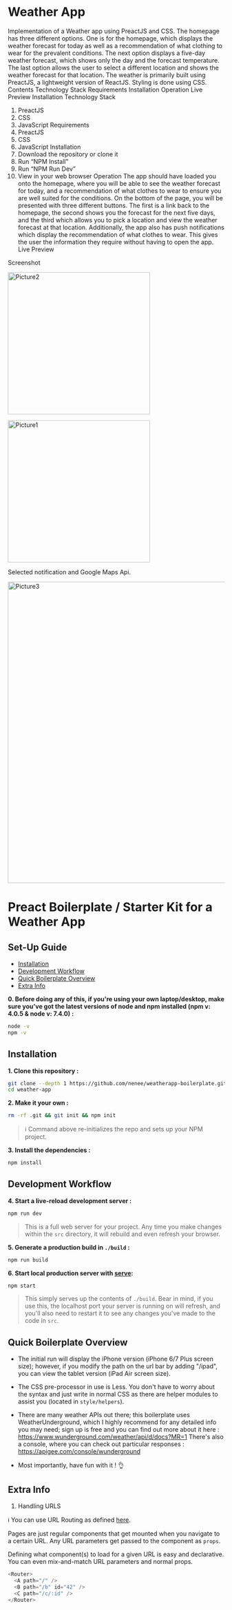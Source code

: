  

#  Weather App
Implementation of a Weather app using PreactJS and CSS.
The homepage has three different options. One is for the homepage, which displays the weather forecast for today as well as a recommendation of what clothing to wear for the prevalent conditions. The next option displays a five-day weather forecast, which shows only the day and the forecast temperature. The last option allows the user to select a different location and shows the weather forecast for that location.
The weather is primarily built using PreactJS, a lightweight version of ReactJS. Styling is done using CSS.
Contents
Technology Stack
Requirements
Installation
Operation
Live Preview
Installation
Technology Stack
1.    PreactJS
2.    CSS
3.    JavaScript
Requirements
1.    PreactJS
2.    CSS
3.    JavaScript
Installation
1.    Download the repository or clone it
2.    Run “NPM Install”
3.    Run “NPM Run Dev”
4.    View in your web browser
Operation
The app should have loaded you onto the homepage, where you will be able to see the weather forecast for today, and a recommendation of what clothes to wear to ensure you are well suited for the conditions. On the bottom of the page, you will be presented with three different buttons. The first is a link back to the homepage, the second shows you the forecast for the next five days, and the third which allows you to pick a location and view the weather forecast at that location.
Additionally, the app also has push notifications which display the recommendation of what clothes to wear. This gives the user the information they require without having to open the app.
Live Preview

Screenshot


<a href="https://ibb.co/hehuUn"><img src="https://image.ibb.co/kbA3N7/Picture2.png" alt="Picture2" width="330" hight="700" border="0"></a>

<a href="https://ibb.co/mB42FS"><img src="https://image.ibb.co/hpiJpn/Picture1.png" alt="Picture1" width="330" hight="700" border="0"></a>

Selected notification and Google Maps Api.

<a href="https://ibb.co/bKef27"><img src="https://preview.ibb.co/jmAW9n/picture3.jpg" alt="Picture3" width="700" hight="1400"  border="0"></a>











# Preact Boilerplate / Starter Kit for a Weather App

## Set-Up Guide
- [Installation](#installation)
- [Development Workflow](#development-workflow)
- [Quick Boilerplate Overview](#quick-boilerplate-overview)
- [Extra Info](#extra-info)

**0. Before doing any of this, if you're using your own laptop/desktop, make sure you've got the latest versions of node and npm installed (npm v: 4.0.5 & node v: 7.4.0) :**

```sh
node -v
npm -v
```

## Installation

**1. Clone this repository :**

```sh
git clone --depth 1 https://github.com/nenee/weatherapp-boilerplate.git weather-app
cd weather-app
```

**2. Make it your own :**

```sh
rm -rf .git && git init && npm init
```

> :information_source: Command above re-initializes the repo and sets up your NPM project.


**3. Install the dependencies :**

```sh
npm install
```

## Development Workflow


**4. Start a live-reload development server :**

```sh
npm run dev
```

> This is a full web server for your project. Any time you make changes within the `src` directory, it will rebuild and even refresh your browser.


**5. Generate a production build in `./build` :**

```sh
npm run build
```

**6. Start local production server with [serve](https://github.com/zeit/serve):**

```sh
npm start
```

> This simply serves up the contents of `./build`. Bear in mind, if you use this, the localhost port your server is running on will refresh, and you'll also need to restart it to see any changes you've made to the code in `src`.


## Quick Boilerplate Overview

- The initial run will display the iPhone version (iPhone 6/7 Plus screen size); however, if you modify the path on the url bar by adding "/ipad", you can view the tablet version (iPad Air screen size).

- The CSS pre-processor in use is Less. You don't have to worry about the syntax and just write in normal CSS as there are helper modules to assist you (located in `style/helpers`).

- There are many weather APIs out there; this boilerplate uses WeatherUnderground, which I highly recommend for any detailed info you may need; sign up is free and you can find out more about it here : 
https://www.wunderground.com/weather/api/d/docs?MR=1 There's also a console, where you can check out particular responses : https://apigee.com/console/wunderground

- Most importantly, have fun with it ! 👌


## Extra Info

1. Handling URLS

:information_source: You can use URL Routing as defined [here](http://git.io/preact-router).

Pages are just regular components that get mounted when you navigate to a certain URL. Any URL parameters get passed to the component as `props`.

Defining what component(s) to load for a given URL is easy and declarative. You can even mix-and-match URL parameters and normal props.

```js
<Router>
  <A path="/" />
  <B path="/b" id="42" />
  <C path="/c/:id" />
</Router>
```
